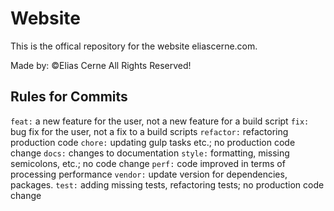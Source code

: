 # Website
This is the offical repository for the website eliascerne.com.

Made by: ©Elias Cerne
All Rights Reserved!

## Rules for Commits

`feat:` a new feature for the user, not a new feature for a build script
`fix:` bug fix for the user, not a fix to a build scripts
`refactor:` refactoring production code
`chore:` updating gulp tasks etc.; no production code change
`docs:` changes to documentation
`style:` formatting, missing semicolons, etc.; no code change
`perf:` code improved in terms of processing performance
`vendor:` update version for dependencies, packages.
`test:` adding missing tests, refactoring tests; no production code change
